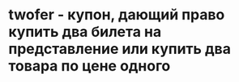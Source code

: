 # twofer - купон, дающий право купить два билета на представление или купить два товара по цене одного
